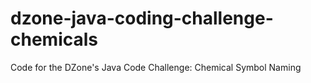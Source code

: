 # dzone-java-coding-challenge-chemicals
Code for the DZone's Java Code Challenge: Chemical Symbol Naming
